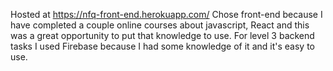 Hosted at https://nfq-front-end.herokuapp.com/
Chose front-end because I have completed a couple online courses about javascript, React and this was a great opportunity to put that knowledge to use. For level 3 backend tasks I used Firebase because I had some knowledge of it and it's easy to use.
